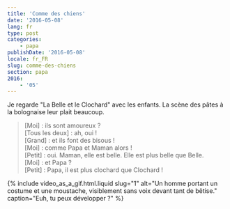 ```yaml
---
title: 'Comme des chiens'
date: '2016-05-08'
lang: fr
type: post
categories:
    - papa
publishDate: '2016-05-08'
locale: fr_FR
slug: comme-des-chiens
section: papa
2016:
    - '05'
---
```


Je regarde "La Belle et le Clochard" avec les enfants. La scène des pâtes à la bolognaise leur plait beaucoup.

<!--more-->

> [Moi] : ils sont amoureux ?  
> [Tous les deux] : ah, oui !  
> [Grand] : et ils font des bisous !  
> [Moi] : comme Papa et Maman alors !  
> [Petit] : oui. Maman, elle est belle. Elle est plus belle que Belle.  
> [Moi] : et Papa ?  
> [Petit] : Papa, il est plus clochard que Clochard !

{% include video_as_a_gif.html.liquid 
  slug="1" 
  alt="Un homme portant un costume et une moustache, visiblement sans voix devant tant de bêtise." 
  caption="Euh, tu peux développer ?"
%}